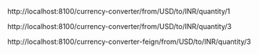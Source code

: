 http://localhost:8100/currency-converter/from/USD/to/INR/quantity/1

http://localhost:8100/currency-converter/from/USD/to/INR/quantity/3

http://localhost:8100/currency-converter-feign/from/USD/to/INR/quantity/3


